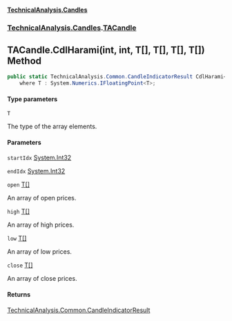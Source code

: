 #### [TechnicalAnalysis.Candles](TechnicalAnalysis.Candles.md 'TechnicalAnalysis.Candles')
### [TechnicalAnalysis.Candles](TechnicalAnalysis.Candles.md#TechnicalAnalysis.Candles 'TechnicalAnalysis.Candles').[TACandle](TACandle.md 'TechnicalAnalysis.Candles.TACandle')

## TACandle.CdlHarami<T>(int, int, T[], T[], T[], T[]) Method

```csharp
public static TechnicalAnalysis.Common.CandleIndicatorResult CdlHarami<T>(int startIdx, int endIdx, T[] open, T[] high, T[] low, T[] close)
    where T : System.Numerics.IFloatingPoint<T>;
```
#### Type parameters

<a name='TechnicalAnalysis.Candles.TACandle.CdlHarami_T_(int,int,T[],T[],T[],T[]).T'></a>

`T`

The type of the array elements.
#### Parameters

<a name='TechnicalAnalysis.Candles.TACandle.CdlHarami_T_(int,int,T[],T[],T[],T[]).startIdx'></a>

`startIdx` [System.Int32](https://docs.microsoft.com/en-us/dotnet/api/System.Int32 'System.Int32')

<a name='TechnicalAnalysis.Candles.TACandle.CdlHarami_T_(int,int,T[],T[],T[],T[]).endIdx'></a>

`endIdx` [System.Int32](https://docs.microsoft.com/en-us/dotnet/api/System.Int32 'System.Int32')

<a name='TechnicalAnalysis.Candles.TACandle.CdlHarami_T_(int,int,T[],T[],T[],T[]).open'></a>

`open` [T](TACandle.CdlHarami_T_(int,int,T[],T[],T[],T[]).md#TechnicalAnalysis.Candles.TACandle.CdlHarami_T_(int,int,T[],T[],T[],T[]).T 'TechnicalAnalysis.Candles.TACandle.CdlHarami<T>(int, int, T[], T[], T[], T[]).T')[[]](https://docs.microsoft.com/en-us/dotnet/api/System.Array 'System.Array')

An array of open prices.

<a name='TechnicalAnalysis.Candles.TACandle.CdlHarami_T_(int,int,T[],T[],T[],T[]).high'></a>

`high` [T](TACandle.CdlHarami_T_(int,int,T[],T[],T[],T[]).md#TechnicalAnalysis.Candles.TACandle.CdlHarami_T_(int,int,T[],T[],T[],T[]).T 'TechnicalAnalysis.Candles.TACandle.CdlHarami<T>(int, int, T[], T[], T[], T[]).T')[[]](https://docs.microsoft.com/en-us/dotnet/api/System.Array 'System.Array')

An array of high prices.

<a name='TechnicalAnalysis.Candles.TACandle.CdlHarami_T_(int,int,T[],T[],T[],T[]).low'></a>

`low` [T](TACandle.CdlHarami_T_(int,int,T[],T[],T[],T[]).md#TechnicalAnalysis.Candles.TACandle.CdlHarami_T_(int,int,T[],T[],T[],T[]).T 'TechnicalAnalysis.Candles.TACandle.CdlHarami<T>(int, int, T[], T[], T[], T[]).T')[[]](https://docs.microsoft.com/en-us/dotnet/api/System.Array 'System.Array')

An array of low prices.

<a name='TechnicalAnalysis.Candles.TACandle.CdlHarami_T_(int,int,T[],T[],T[],T[]).close'></a>

`close` [T](TACandle.CdlHarami_T_(int,int,T[],T[],T[],T[]).md#TechnicalAnalysis.Candles.TACandle.CdlHarami_T_(int,int,T[],T[],T[],T[]).T 'TechnicalAnalysis.Candles.TACandle.CdlHarami<T>(int, int, T[], T[], T[], T[]).T')[[]](https://docs.microsoft.com/en-us/dotnet/api/System.Array 'System.Array')

An array of close prices.

#### Returns
[TechnicalAnalysis.Common.CandleIndicatorResult](https://docs.microsoft.com/en-us/dotnet/api/TechnicalAnalysis.Common.CandleIndicatorResult 'TechnicalAnalysis.Common.CandleIndicatorResult')
